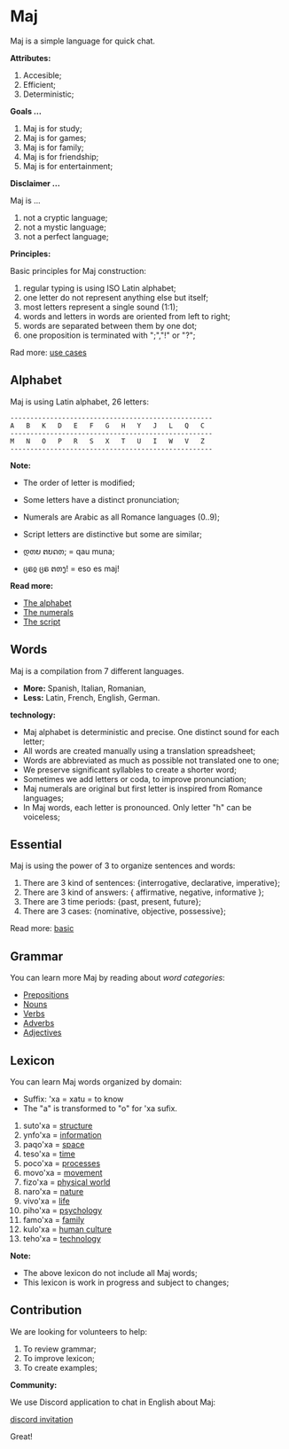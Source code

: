 # Maj

Maj is a simple language for quick chat.

**Attributes:**

1. Accesible;
2. Efficient;
3. Deterministic;

**Goals ...**

1. Maj is for study;
2. Maj is for games;
3. Maj is for family;
4. Maj is for friendship;
5. Maj is for entertainment;

**Disclaimer ...**

Maj is ...

1. not a cryptic language;
1. not a mystic language;
1. not a perfect language;

**Principles:**

Basic principles for Maj construction:

1. regular typing is using ISO Latin alphabet;
1. one letter do not represent anything else but itself;
1. most letters represent a single sound (1:1);
1. words and letters in words are oriented from left to right;
1. words are separated between them by one dot;
1. one proposition is terminated with ";","!" or "?";

Rad more: [use cases](case.md)

## Alphabet

Maj is using Latin alphabet, 26 letters:
 
```
---------------------------------------------------
A   B   K   D   E   F   G   H   Y   J   L   Q   C
---------------------------------------------------
M   N   O   P   R   S   X   T   U   I   W   V   Z   
---------------------------------------------------
```
**Note:**

* The order of letter is modified;
* Some letters have a distinct pronunciation;
* Numerals are Arabic as all Romance languages (0..9);
* Script letters are distinctive but some are similar;

* დთບ ຕບດთ;   = qau muna;
* ცຣჲ ცຣ ຕთງ! = eso es maj!

**Read more:** 

* [The alphabet](alphabet.md)
* [The numerals](numerals.md)
* [The script](script.md)

## Words

Maj is a compilation from 7 different languages.

* **More:** Spanish, Italian, Romanian, 
* **Less:** Latin, French, English, German.

**technology:**

* Maj alphabet is deterministic and precise. One distinct sound for each letter;
* All words are created manually using a translation spreadsheet;
* Words are abbreviated as much as possible not translated one to one;
* We preserve significant syllables to create a shorter word;
* Sometimes we add letters or coda, to improve pronunciation;
* Maj numerals are original but first letter is inspired from Romance languages;
* In Maj words, each letter is pronounced. Only letter "h" can be voiceless;

## Essential

Maj is using the power of 3 to organize sentences and words:

1. There are 3 kind of sentences: {interrogative, declarative, imperative};
1. There are 3 kind of answers: { affirmative, negative, informative };
1. There are 3 time periods: {past, present, future};
1. There are 3 cases: {nominative, objective, possessive};

Read more: [basic](basic.md)

## Grammar

You can learn more Maj by reading about _word categories_:

* [Prepositions](preposition.md)
* [Nouns](nouns.md)
* [Verbs](verbs.md)
* [Adverbs](adverbs.md)
* [Adjectives](adjectives.md)

## Lexicon

You can learn Maj words organized by domain:

* Suffix: 'xa  = xatu = to know
* The "a" is transformed to "o" for 'xa sufix.

1. suto'xa = [structure](words/structure.md)
1. ynfo'xa = [information](words/information.md)
1. paqo'xa = [space](words/space.md)
1. teso'xa = [time](words/time.md)
1. poco'xa = [processes](words/processes.md)
1. movo'xa = [movement](words/movement.md)
1. fizo'xa = [physical world](words/physical_world.md)
1. naro'xa = [nature](words/nature.md)
1. vivo'xa = [life](words/life.md)
1. piho'xa = [psychology](words/psychology.md)
1. famo'xa = [family](words/family.md)
1. kulo'xa = [human culture](words/human_culture.md)
1. teho'xa = [technology](words/technology.md)

**Note:**

* The above lexicon do not include all Maj words;
* This lexicon is work in progress and subject to changes;

## Contribution

We are looking for volunteers to help:

1. To review grammar;
2. To improve lexicon;
3. To create examples;

**Community:**

We use Discord application to chat in English about Maj: 

[discord invitation](https://discord.gg/SRX3tse)

Great!